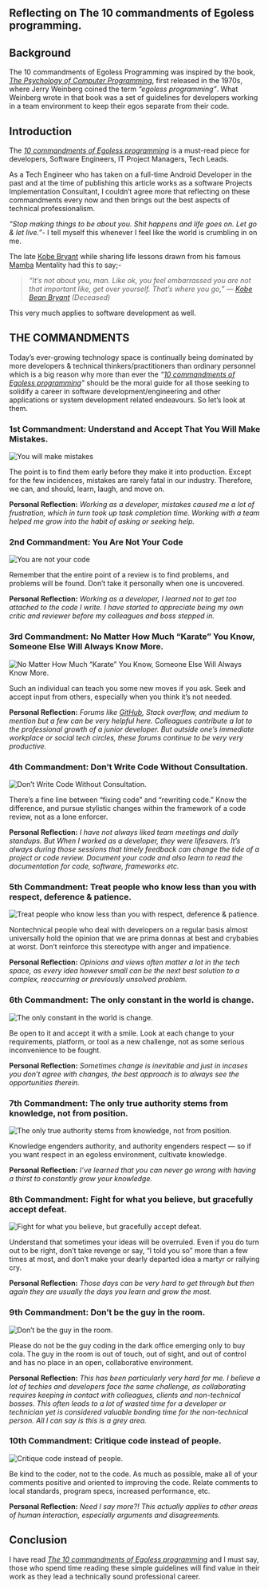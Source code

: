 ## Reflecting on The 10 commandments of Egoless programming.

## Background

The 10 commandments of Egoless Programming was inspired by the book, *[The Psychology of Computer Programming](https://www.goodreads.com/book/show/1660754.The_Psychology_of_Computer_Programming)*, first released in the 1970s, where Jerry Weinberg coined the term *“egoless programming”*. What Weinberg wrote in that book was a set of guidelines for developers working in a team environment to keep their egos separate from their code.

## Introduction

The *[10 commandments of Egoless programming](https://blog.codinghorror.com/the-ten-commandments-of-egoless-programming/)* is a must-read piece for developers, Software Engineers, IT Project Managers, Tech Leads.

As a Tech Engineer who has taken on a full-time Android Developer in the past and at the time of publishing this article works as a software Projects Implementation Consultant, I couldn’t agree more that reflecting on these commandments every now and then brings out the best aspects of technical professionalism.

*“Stop making things to be about you. Shit happens and life goes on. Let go & let live.”*- I tell myself this whenever I feel like the world is crumbling in on me.

The late [Kobe Bryant](https://twitter.com/kobebryant) while sharing life lessons drawn from his famous[ Mamba](https://sportsacademy.us/) Mentality had this to say;-
>  *“It’s not about you, man. Like ok, you feel embarrassed you are not that important like, get over yourself. That’s where you go,” — [Kobe Bean Bryant](https://en.wikipedia.org/wiki/Kobe_Bryant) (Deceased)*

This very much applies to software development as well.

## THE COMMANDMENTS

Today’s ever-growing technology space is continually being dominated by more developers & technical thinkers/practitioners than ordinary personnel which is a big reason why more than ever the *“[10 commandments of Egoless programming](https://blog.codinghorror.com/the-ten-commandments-of-egoless-programming/)”* should be the moral guide for all those seeking to solidify a career in software development/engineering and other applications or system development related endeavours. So let’s look at them.

### 1st Commandment: Understand and Accept That You Will Make Mistakes.

![*You will make mistakes*](https://cdn-images-1.medium.com/max/2048/0*HhWP8uWrdExxWX-_.jpg)

The point is to find them early before they make it into production. Except for the few incidences, mistakes are rarely fatal in our industry. Therefore, we can, and should, learn, laugh, and move on.

**Personal Reflection:** *Working as a developer, mistakes caused me a lot of frustration, which in turn took up task completion time. Working with a team helped me grow into the habit of asking or seeking help.*

### 2nd Commandment: You Are Not Your Code

![You are not your code](https://cdn-images-1.medium.com/max/2048/0*oF0xY0PAYdjjLpeN.png)

Remember that the entire point of a review is to find problems, and problems will be found. Don’t take it personally when one is uncovered.

**Personal Reflection:** *Working as a developer, I learned not to get too attached to the code I write. I have started to appreciate being my own critic and reviewer before my colleagues and boss stepped in.*

### 3rd Commandment: No Matter How Much “Karate” You Know, Someone Else Will Always Know More.

![No Matter How Much “Karate” You Know, Someone Else Will Always Know More.](https://cdn-images-1.medium.com/max/2048/0*e-jO2vLreg4gtXL-.png)

Such an individual can teach you some new moves if you ask. Seek and accept input from others, especially when you think it’s not needed.

**Personal Reflection:** *Forums like [GitHub](https://github.com/piusmnwilson), Stack overflow, and medium to mention but a few can be very helpful here. Colleagues contribute a lot to the professional growth of a junior developer. But outside one’s immediate workplace or social tech circles, these forums continue to be very very productive.*

### 4th Commandment: Don’t Write Code Without Consultation.

![Don’t Write Code Without Consultation.](https://cdn-images-1.medium.com/max/2048/0*zVI0M0e5pjhRJ_yj.png)

There’s a fine line between “fixing code” and “rewriting code.” Know the difference, and pursue stylistic changes within the framework of a code review, not as a lone enforcer.

**Personal Reflection:** *I have not always liked team meetings and daily standups. But When I worked as a developer, they were lifesavers. It’s always during those sessions that timely feedback can change the tide of a project or code review. Document your code and also learn to read the documentation for code, software, frameworks etc.*

### 5th Commandment: Treat people who know less than you with respect, deference & patience.

![Treat people who know less than you with respect, deference & patience.](https://cdn-images-1.medium.com/max/2048/0*OLwKEa11KePkEjrx.png)

Nontechnical people who deal with developers on a regular basis almost universally hold the opinion that we are prima donnas at best and crybabies at worst. Don’t reinforce this stereotype with anger and impatience.

**Personal Reflection:** *Opinions and views often matter a lot in the tech space, as every idea however small can be the next best solution to a complex, reoccurring or previously unsolved problem.*

### 6th Commandment: The only constant in the world is change.

![The only constant in the world is change.](https://cdn-images-1.medium.com/max/2048/0*-qOa5K0u-SzCFaxb.png)

Be open to it and accept it with a smile. Look at each change to your requirements, platform, or tool as a new challenge, not as some serious inconvenience to be fought.

**Personal Reflection:** *Sometimes change is inevitable and just in incases you don’t agree with changes, the best approach is to always see the opportunities therein.*

### 7th Commandment: The only true authority stems from knowledge, not from position.

![The only true authority stems from knowledge, not from position.](https://cdn-images-1.medium.com/max/2048/0*dmn3PEkCebR3rjYE.png)

Knowledge engenders authority, and authority engenders respect — so if you want respect in an egoless environment, cultivate knowledge.

**Personal Reflection:** *I’ve learned that you can never go wrong with having a thirst to constantly grow your knowledge.*

### 8th Commandment: Fight for what you believe, but gracefully accept defeat.

![Fight for what you believe, but gracefully accept defeat.](https://cdn-images-1.medium.com/max/2048/0*k9nHHzC_O31SDHqG.png)

Understand that sometimes your ideas will be overruled. Even if you do turn out to be right, don’t take revenge or say, “I told you so” more than a few times at most, and don’t make your dearly departed idea a martyr or rallying cry.

**Personal Reflection:** *Those days can be very hard to get through but then again they are usually the days you learn and grow the most.*

### 9th Commandment: Don’t be the guy in the room.

![Don’t be the guy in the room.](https://cdn-images-1.medium.com/max/2048/0*2V0jbXn38KzBgtSC.png)

Please do not be the guy coding in the dark office emerging only to buy cola. The guy in the room is out of touch, out of sight, and out of control and has no place in an open, collaborative environment.

**Personal Reflection:** *This has been particularly very hard for me. I believe a lot of techies and developers face the same challenge, as collaborating requires keeping in contact with colleagues, clients and non-technical bosses. This often leads to a lot of wasted time for a developer or technician yet is considered valuable bonding time for the non-technical person. All I can say is this is a grey area.*

### 10th Commandment: Critique code instead of people.

![Critique code instead of people.](https://cdn-images-1.medium.com/max/2048/0*SA5S222ykbcbtRtv.png)

Be kind to the coder, not to the code. As much as possible, make all of your comments positive and oriented to improving the code. Relate comments to local standards, program specs, increased performance, etc.

**Personal Reflection:** *Need I say more?! This actually applies to other areas of human interaction, especially arguments and disagreements.*

## Conclusion

I have read *[The 10 commandments of Egoless programming](https://blog.codinghorror.com/the-ten-commandments-of-egoless-programming/)* and I must say, those who spend time reading these simple guidelines will find value in their work as they lead a technically sound professional career.



